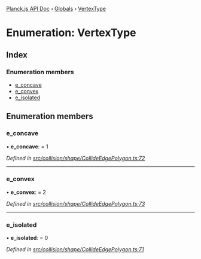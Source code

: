 [Planck.js API Doc](../README.md) › [Globals](../globals.md) › [VertexType](vertextype.md)

# Enumeration: VertexType

## Index

### Enumeration members

* [e_concave](vertextype.md#e_concave)
* [e_convex](vertextype.md#e_convex)
* [e_isolated](vertextype.md#e_isolated)

## Enumeration members

###  e_concave

• **e_concave**: = 1

*Defined in [src/collision/shape/CollideEdgePolygon.ts:72](https://github.com/shakiba/planck.js/blob/1523746/src/collision/shape/CollideEdgePolygon.ts#L72)*

___

###  e_convex

• **e_convex**: = 2

*Defined in [src/collision/shape/CollideEdgePolygon.ts:73](https://github.com/shakiba/planck.js/blob/1523746/src/collision/shape/CollideEdgePolygon.ts#L73)*

___

###  e_isolated

• **e_isolated**: = 0

*Defined in [src/collision/shape/CollideEdgePolygon.ts:71](https://github.com/shakiba/planck.js/blob/1523746/src/collision/shape/CollideEdgePolygon.ts#L71)*
